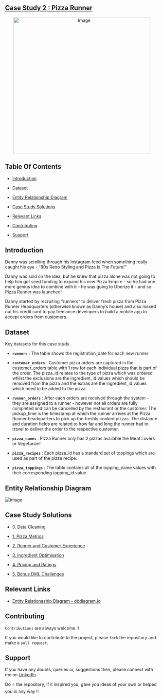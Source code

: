 ## [Case Study 2 : Pizza Runner](https://8weeksqlchallenge.com/case-study-2/)

<p align="center">
<img src="https://8weeksqlchallenge.com/images/case-study-designs/2.png" alt="Image" width="450" height="450">

## Table Of Contents

- [Introduction](#introduction)

- [Dataset](#dataset)
- [Entity Relationship Diagram](#entity-relationship-diagram)
- [Case Study Solutions](#case-study-solutions)
- [Relevant Links](#relevant-links)
- [Contributing](#contributing)
- [Support](#support)

## Introduction

Danny was scrolling through his Instagram feed when something really caught his eye - “80s Retro Styling and Pizza Is The Future!”

Danny was sold on the idea, but he knew that pizza alone was not going to help him get seed funding to expand his new Pizza Empire - so he had one more genius idea to combine with it - he was going to Uberize it - and so Pizza Runner was launched!

Danny started by recruiting “runners” to deliver fresh pizza from Pizza Runner Headquarters (otherwise known as Danny’s house) and also maxed out his credit card to pay freelance developers to build a mobile app to accept orders from customers.

## Dataset

Key datasets for this case study

- **`runners`** : The table shows the registration_date for each new runner

- **`customer_orders`** : Customer pizza orders are captured in the customer_orders table with 1 row for each individual pizza that is part of the order. The pizza_id relates to the type of pizza which was ordered whilst the exclusions are the ingredient_id values which should be removed from the pizza and the extras are the ingredient_id values which need to be added to the pizza.

- **`runner_orders`** : After each orders are received through the system - they are assigned to a runner - however not all orders are fully completed and can be cancelled by the restaurant or the customer. The pickup_time is the timestamp at which the runner arrives at the Pizza Runner headquarters to pick up the freshly cooked pizzas. The distance and duration fields are related to how far and long the runner had to travel to deliver the order to the respective customer.

- **`pizza_names`** : Pizza Runner only has 2 pizzas available the Meat Lovers or Vegetarian!

- **`pizza_recipes`** : Each pizza_id has a standard set of toppings which are used as part of the pizza recipe.

- **`pizza_toppings`** : The table contains all of the topping_name values with their corresponding topping_id value

## Entity Relationship Diagram

![image](https://github.com/faizanxmulla/sql-portfolio/assets/71728480/138d7a99-b7ca-4531-b649-0f663c87e97a)


## Case Study Solutions

- [0. Data Cleaning](Data-Cleaning.md)

- [1. Pizza Metrics](1.%20Pizza-Metrics.md)

- [2. Runner and Customer Experience](2.%20Runner-and-Customer-Experience.md)

- [3. Ingredient Optimisation](3.%20Ingredient-Optimisation.md)

- [4. Pricing and Ratings](4.%20Pricing-and-Ratings.md)

- [5. Bonus DML Challenges](5.%20Bonus-DML-Challenges.md)

## Relevant Links

- [Entity Relationaship Diagram - dbdiagram.io](https://dbdiagram.io/d/Pizza-Runner-5f3e085ccf48a141ff558487?utm_source=dbdiagram_embed&utm_medium=bottom_open)


## Contributing

`Contributions` are always welcome !!

If you would like to contribute to the project, please `fork` the repository and make a `pull request`.

## Support

If you have any doubts, queries or, suggestions then, please connect with me on [LinkedIn](https://www.linkedin.com/in/faizanxmulla/).

Do ⭐ the repository, if it inspired you, gave you ideas of your own or helped you in any way !!
